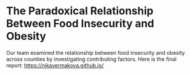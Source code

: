 # The Paradoxical Relationship Between Food Insecurity and Obesity
Our team examined the relationship between food insecurity and obesity across counties by investigating contributing factors. Here is the final report:
https://nikayermakova.github.io/
